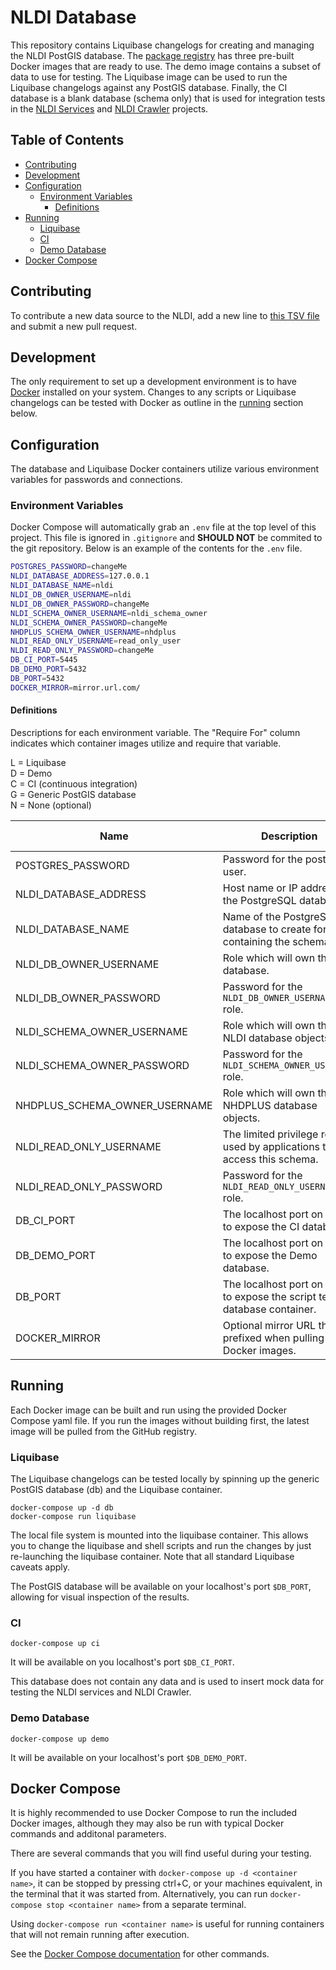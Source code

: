 # NLDI Database

This repository contains Liquibase changelogs for creating and managing the NLDI PostGIS database. The [package registry](https://github.com/internetofwater/nldi-db/pkgs/container/nldi-db) has three pre-built Docker images that are ready to use. The demo image contains a subset of data to use for testing. The Liquibase image can be used to run the Liquibase changelogs against any PostGIS database. Finally, the CI database is a blank database (schema only) that is used for integration tests in the [NLDI Services](https://github.com/internetofwater/nldi-services) and [NLDI Crawler](https://github.com/internetofwater/nldi-crawler) projects.

## Table of Contents
- [Contributing](#contributing)
- [Development](#development)
- [Configuration](#configuration)
	- [Environment Variables](#environment-variables)
		- [Definitions](#definitions)
- [Running](#running)
	- [Liquibase](#liquibase)
	- [CI](#ci)
	- [Demo Database](#demo-database)
- [Docker Compose](#docker-compose)

## Contributing

To contribute a new data source to the NLDI, add a new line to [this TSV file](liquibase/changeLogs/nldi/nldi_data/update_crawler_source/crawler_source.tsv) and submit a new pull request.

## Development

The only requirement to set up a development environment is to have [Docker](https://docs.docker.com/get-docker/) installed on your system. Changes to any scripts or Liquibase changelogs can be tested with Docker as outline in the [running](#running) section below.

## Configuration

The database and Liquibase Docker containers utilize various environment variables for passwords and connections.

### Environment Variables

Docker Compose will automatically grab an `.env` file at the top level of this project. This file is ignored in `.gitignore` and **SHOULD NOT** be commited to the git repository. Below is an example of the contents for the `.env` file.

```sh
POSTGRES_PASSWORD=changeMe
NLDI_DATABASE_ADDRESS=127.0.0.1
NLDI_DATABASE_NAME=nldi
NLDI_DB_OWNER_USERNAME=nldi
NLDI_DB_OWNER_PASSWORD=changeMe
NLDI_SCHEMA_OWNER_USERNAME=nldi_schema_owner
NLDI_SCHEMA_OWNER_PASSWORD=changeMe
NHDPLUS_SCHEMA_OWNER_USERNAME=nhdplus
NLDI_READ_ONLY_USERNAME=read_only_user
NLDI_READ_ONLY_PASSWORD=changeMe
DB_CI_PORT=5445
DB_DEMO_PORT=5432
DB_PORT=5432
DOCKER_MIRROR=mirror.url.com/
```

#### Definitions

Descriptions for each environment variable. The "Require For" column indicates which container images utilize and require that variable.

L = Liquibase\
D = Demo\
C = CI (continuous integration)\
G = Generic PostGIS database\
N = None (optional)

| Name | Description | Required For |
|---|---|:---:|
| POSTGRES_PASSWORD | Password for the postgres user. | L,D,C,G |
| NLDI_DATABASE_ADDRESS | Host name or IP address of the PostgreSQL database. | L,D,C |
| NLDI_DATABASE_NAME | Name of the PostgreSQL database to create for containing the schema. | L,D,C |
| NLDI_DB_OWNER_USERNAME | Role which will own the database. | L,D,C |
| NLDI_DB_OWNER_PASSWORD | Password for the `NLDI_DB_OWNER_USERNAME` role. | L,D,C |
| NLDI_SCHEMA_OWNER_USERNAME | Role which will own the NLDI database objects. | L,D,C |
| NLDI_SCHEMA_OWNER_PASSWORD | Password for the `NLDI_SCHEMA_OWNER_USERNAME` role. | L,D,C |
| NHDPLUS_SCHEMA_OWNER_USERNAME | Role which will own the NHDPLUS database objects. | L,D,C |
| NLDI_READ_ONLY_USERNAME | The limited privilege role used by applications to access this schema. | L,D,C |
| NLDI_READ_ONLY_PASSWORD | Password for the `NLDI_READ_ONLY_USERNAME` role. | L,D,C |
| DB_CI_PORT | The localhost port on which to expose the CI database. | C |
| DB_DEMO_PORT | The localhost port on which to expose the Demo database. | D |
| DB_PORT | The localhost port on which to expose the script testing database container. | G |
| DOCKER_MIRROR | Optional mirror URL that is prefixed when pulling Docker images. | N |

## Running

Each Docker image can be built and run using the provided Docker Compose yaml file. If you run the images without building first, the latest image will be pulled from the GitHub registry.

### Liquibase

The Liquibase changelogs can be tested locally by spinning up the generic PostGIS database (db) and the Liquibase container.

```shell
docker-compose up -d db
docker-compose run liquibase
```

The local file system is mounted into the liquibase container. This allows you to change the liquibase and shell scripts and run the changes by just re-launching the liquibase container. Note that all standard Liquibase caveats apply.

The PostGIS database will be available on your localhost's port `$DB_PORT`, allowing for visual inspection of the results.

### CI

```shell
docker-compose up ci
```

It will be available on you localhost's port `$DB_CI_PORT`.

This database does not contain any data and is used to insert mock data for testing the NLDI services and NLDI Crawler.

### Demo Database

```shell
docker-compose up demo
```

It will be available on your localhost's port `$DB_DEMO_PORT`.

## Docker Compose

It is highly recommended to use Docker Compose to run the included Docker images, although they may also be run with typical Docker commands and additonal parameters.

There are several commands that you will find useful during your testing.

If you have started a container with `docker-compose up -d <container name>`, it can be stopped by pressing ctrl+C, or your machines equivalent, in the terminal that it was started from. Alternatively, you can run `docker-compose stop <container name>` from a separate terminal.

Using `docker-compose run <container name>` is useful for running containers that will not remain running after execution.

See the [Docker Compose documentation](https://docs.docker.com/compose/reference/) for other commands.
